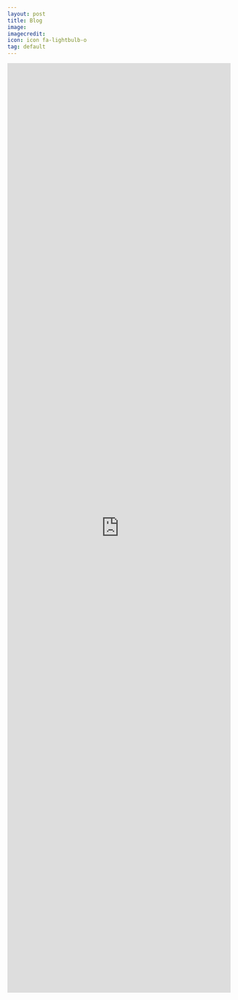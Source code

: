 ```yaml
---
layout: post
title: Blog
image: 
imagecredit: 
icon: icon fa-lightbulb-o 
tag: default
---
```


<iframe src="https://sdcsolutions.square.site" width='100%' height='2100em' scrolling='no' style='border:0'></iframe>
